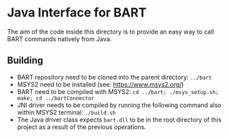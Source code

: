 # Java Interface for BART

The aim of the code inside this directory is to provide an easy way to call BART commands natively from Java.

## Building

- BART repository need to be cloned into the parent directory: `../bart`
- MSYS2 need to be installed (see: https://www.msys2.org/)
- BART need to be compiled with MSYS2: `cd ../bart; ./msys_setup.sh; make; cd ../bartConnector`
- JNI driver needs to be compiled by running the following command also within MSYS2 terminal: `./build.sh`
- The Java driver class expects `bart.dll` to be in the root directory of this project as a result of the previous operations.

